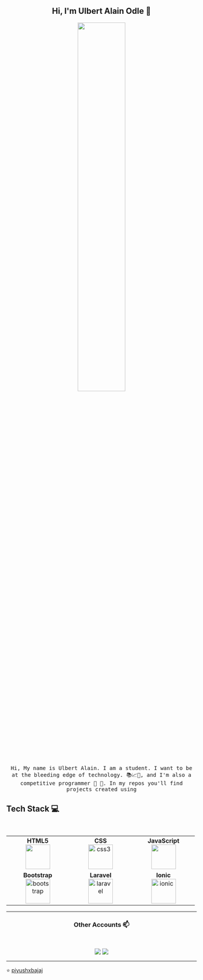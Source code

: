 
<h2 align="center"> Hi, I'm Ulbert Alain Odle 👋 <br/> </h2> 

<p align="center"><img width=50% src="https://wompampsupport.azureedge.net/fetchimage?siteId=7575&v=2&jpgQuality=100&width=700&url=https%3A%2F%2Fi.kym-cdn.com%2Fentries%2Ficons%2Ffacebook%2F000%2F021%2F807%2Fig9OoyenpxqdCQyABmOQBZDI0duHk2QZZmWg2Hxd4ro.jpg"></p>


<p align="center"> <samp>Hi, My name is Ulbert Alain. I am a student. I want to be at the bleeding edge of technology. 📚📈🔬, and I'm also a competitive programmer 🤩 🎈. In my repos you'll find projects created using 
  
  
## Tech Stack :computer:

<br>
<table>
<tbody>
 <tr>
<td align="center" width="20%">
<span><b><center>HTML5</center></b></span> 
<img width="65" height=65px src="https://img.icons8.com/color/2x/html-5.png">
</td>

<td align="center" width="20%">
<span><b><center>CSS</center></b></span> 
<img width="65" height="65" src="https://img.icons8.com/fluency/240/css3.png" alt="css3"/>
</td>

<td align="center" width="20%">
<span><b><center>JavaScript</center></b></span> 
<img width="65" height=65px src="https://img.icons8.com/color/2x/javascript.png"> 
</td>
</tr>

<tr>
<td align="center" width="20%">
<span><b><center>Bootstrap</center></b></span> 
<img width="65" height="65" src="https://img.icons8.com/color-glass/65/bootstrap.png" alt="bootstrap"/> 
</td>

<td align="center" width="20%">
<span><b><center>Laravel</center></b></span> 
<img  width="65" height="65" src="https://img.icons8.com/fluency/48/laravel.png" alt="laravel"/> 
</td>

<td align="center" width="20%">
<span><b><center>Ionic</center></b></span> 
<img width="65" height="65" src="https://img.icons8.com/color/65/ionic.png" alt="ionic"/>
</td>
</tr>

</tbody>
</table>

____



<h3 align="center"> Other Accounts 📫 </h3>
<br />
<p align="center">
<a href="https://www.linkedin.com/in/piyushxbajaj/"><img src="https://img.shields.io/badge/linkedin-%230077B5.svg?&style=for-the-badge&logo=linkedin&logoColor=white"/></a>
<a href="https://instagram.com/smrtdvlpr"><img src="https://img.shields.io/badge/instagram-%23E4405F.svg?&style=for-the-badge&logo=instagram&logoColor=white"/></a>

</p>

____


<p align="center">

⭐️ [piyushxbajaj](https://github.com/piyushxbajaj)

</p>
